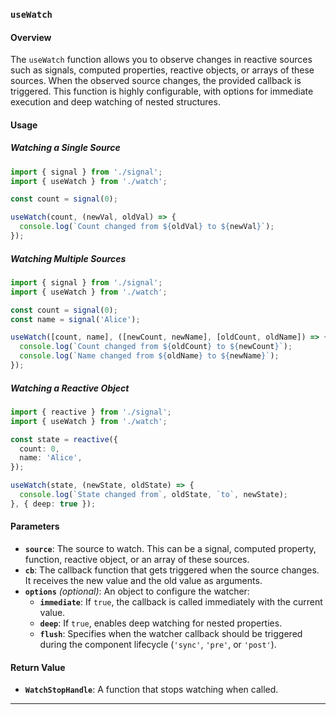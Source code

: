 ### `useWatch`

#### Overview
The `useWatch` function allows you to observe changes in reactive sources such as signals, computed properties, reactive objects, or arrays of these sources. When the observed source changes, the provided callback is triggered. This function is highly configurable, with options for immediate execution and deep watching of nested structures.

#### Usage

##### Watching a Single Source
```typescript
import { signal } from './signal';
import { useWatch } from './watch';

const count = signal(0);

useWatch(count, (newVal, oldVal) => {
  console.log(`Count changed from ${oldVal} to ${newVal}`);
});
```

##### Watching Multiple Sources
```typescript
import { signal } from './signal';
import { useWatch } from './watch';

const count = signal(0);
const name = signal('Alice');

useWatch([count, name], ([newCount, newName], [oldCount, oldName]) => {
  console.log(`Count changed from ${oldCount} to ${newCount}`);
  console.log(`Name changed from ${oldName} to ${newName}`);
});
```

##### Watching a Reactive Object
```typescript
import { reactive } from './signal';
import { useWatch } from './watch';

const state = reactive({
  count: 0,
  name: 'Alice',
});

useWatch(state, (newState, oldState) => {
  console.log(`State changed from`, oldState, `to`, newState);
}, { deep: true });
```


#### Parameters
- **`source`**: The source to watch. This can be a signal, computed property, function, reactive object, or an array of these sources.
- **`cb`**: The callback function that gets triggered when the source changes. It receives the new value and the old value as arguments.
- **`options`** *(optional)*: An object to configure the watcher:
  - **`immediate`**: If `true`, the callback is called immediately with the current value.
  - **`deep`**: If `true`, enables deep watching for nested properties.
  - **`flush`**: Specifies when the watcher callback should be triggered during the component lifecycle (`'sync'`, `'pre'`, or `'post'`).

#### Return Value
- **`WatchStopHandle`**: A function that stops watching when called.

---
